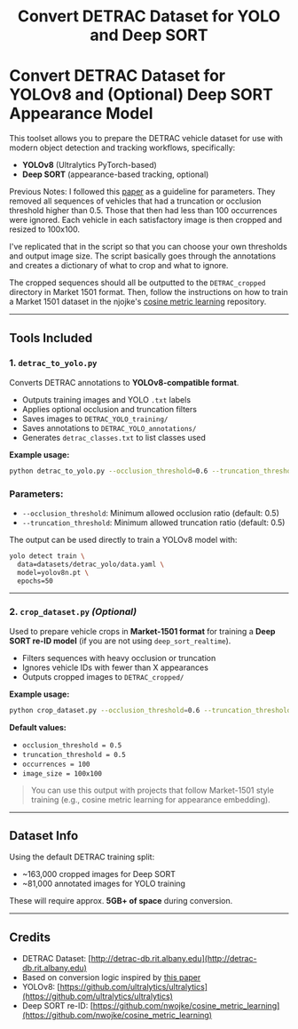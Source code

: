<h1 align='center'>
Convert DETRAC Dataset for YOLO and Deep SORT
</h1>

# Convert DETRAC Dataset for YOLOv8 and (Optional) Deep SORT Appearance Model

This toolset allows you to prepare the DETRAC vehicle dataset for use with modern object detection and tracking workflows, specifically:

- **YOLOv8** (Ultralytics PyTorch-based)
- **Deep SORT** (appearance-based tracking, optional)

Previous Notes:
I followed this [paper](https://ieeexplore.ieee.org/document/8909903) as a guideline for parameters. They removed all sequences of vehicles that had a truncation or occlusion threshold higher than 0.5. Those that then had less than 100 occurrences were ignored. Each vehicle in each satisfactory image is then cropped and resized to 100x100.

I've replicated that in the script so that you can choose your own thresholds and output image size. The script basically goes through the annotations and creates a dictionary of what to crop and what to ignore.

The cropped sequences should all be outputted to the `DETRAC_cropped` directory in Market 1501 format. Then, follow the instructions on how to train a Market 1501 dataset in the njojke's [cosine metric learning](https://github.com/nwojke/cosine_metric_learning) repository.

---

## Tools Included

### 1. `detrac_to_yolo.py`
Converts DETRAC annotations to **YOLOv8-compatible format**.

- Outputs training images and YOLO `.txt` labels
- Applies optional occlusion and truncation filters
- Saves images to `DETRAC_YOLO_training/`
- Saves annotations to `DETRAC_YOLO_annotations/`
- Generates `detrac_classes.txt` to list classes used

**Example usage:**
```bash
python detrac_to_yolo.py --occlusion_threshold=0.6 --truncation_threshold=0.6
```

### Parameters:
- `--occlusion_threshold`: Minimum allowed occlusion ratio (default: 0.5)
- `--truncation_threshold`: Minimum allowed truncation ratio (default: 0.5)

The output can be used directly to train a YOLOv8 model with:
```bash
yolo detect train \
  data=datasets/detrac_yolo/data.yaml \
  model=yolov8n.pt \
  epochs=50
```

---

### 2. `crop_dataset.py` *(Optional)*
Used to prepare vehicle crops in **Market-1501 format** for training a **Deep SORT re-ID model** (if you are not using `deep_sort_realtime`).

- Filters sequences with heavy occlusion or truncation
- Ignores vehicle IDs with fewer than X appearances
- Outputs cropped images to `DETRAC_cropped/`

**Example usage:**
```bash
python crop_dataset.py --occlusion_threshold=0.6 --truncation_threshold=0.6 --occurrences=50
```

**Default values:**
- `occlusion_threshold = 0.5`
- `truncation_threshold = 0.5`
- `occurrences = 100`
- `image_size = 100x100`

> You can use this output with projects that follow Market-1501 style training (e.g., cosine metric learning for appearance embedding).

---

## Dataset Info
Using the default DETRAC training split:
- ~163,000 cropped images for Deep SORT
- ~81,000 annotated images for YOLO training

These will require approx. **5GB+ of space** during conversion.

---

## Credits
- DETRAC Dataset: [http://detrac-db.rit.albany.edu](http://detrac-db.rit.albany.edu)
- Based on conversion logic inspired by [this paper](https://ieeexplore.ieee.org/document/8909903)
- YOLOv8: [https://github.com/ultralytics/ultralytics](https://github.com/ultralytics/ultralytics)
- Deep SORT re-ID: [https://github.com/nwojke/cosine_metric_learning](https://github.com/nwojke/cosine_metric_learning)
